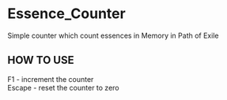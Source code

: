 # Essence_Counter
Simple counter which count essences in Memory in Path of Exile

HOW TO USE
--------------------------

F1 - increment the counter <br />
Escape - reset the counter to zero
